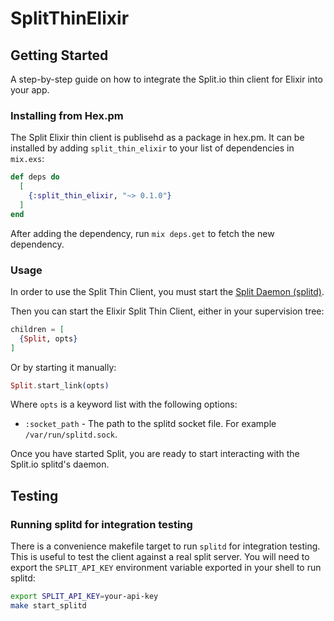# SplitThinElixir

## Getting Started

A step-by-step guide on how to integrate the Split.io thin client for Elixir into your app.

### Installing from Hex.pm

The Split Elixir thin client is publisehd as a package in hex.pm. It can be installed
by adding `split_thin_elixir` to your list of dependencies in `mix.exs`:

```elixir
def deps do
  [
    {:split_thin_elixir, "~> 0.1.0"}
  ]
end
```

After adding the dependency, run `mix deps.get` to fetch the new dependency.

### Usage

In order to use the Split Thin Client, you must start the [Split Daemon (splitd)](https://help.split.io/hc/en-us/articles/18305269686157-Split-Daemon-splitd).

Then you can start the Elixir Split Thin Client, either in your supervision tree:

```elixir
children = [
  {Split, opts}
]
```

Or by starting it manually:

```elixir
Split.start_link(opts)
```

Where `opts` is a keyword list with the following options:

- `:socket_path` - The path to the splitd socket file. For example `/var/run/splitd.sock`.

Once you have started Split, you are ready to start interacting with the Split.io splitd's daemon.

## Testing

### Running splitd for integration testing

There is a convenience makefile target to run `splitd` for integration testing. This is useful to test the client against a real split server. You will need to export the `SPLIT_API_KEY` environment variable exported in your shell to run splitd:

```sh
export SPLIT_API_KEY=your-api-key
make start_splitd
```

